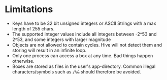 # Limitations

* Keys have to be 32 bit unsigned integers or ASCII Strings with a max length of 255 chars.
* The supported integer values include all integers between -2^53 and 2^53, and some integers with larger magnitude
* Objects are not allowed to contain cycles. Hive will not detect them and storing will result in an infinite loop.
* Only one process can access a box at any time. Bad things happen otherwise.
* Boxes are stored as files in the user's app-directory. Common illegal characters/symbols such as `/%&` should therefore be avoided.
